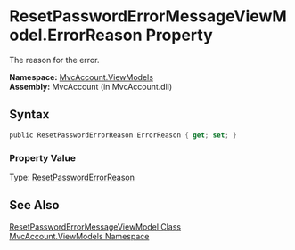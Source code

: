 ResetPasswordErrorMessageViewModel.ErrorReason Property
=======================================================
The reason for the error.

**Namespace:** [MvcAccount.ViewModels][1]  
**Assembly:** MvcAccount (in MvcAccount.dll)

Syntax
------

```csharp
public ResetPasswordErrorReason ErrorReason { get; set; }
```

### Property Value
Type: [ResetPasswordErrorReason][2]

See Also
--------
[ResetPasswordErrorMessageViewModel Class][3]  
[MvcAccount.ViewModels Namespace][1]  

[1]: ../README.md
[2]: ../../MvcAccount/ResetPasswordErrorReason/README.md
[3]: README.md